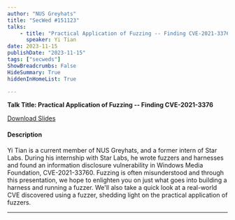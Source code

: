 ```yaml
---
author: "NUS Greyhats"
title: "SecWed #151123"
talks:
    - title: "Practical Application of Fuzzing -- Finding CVE-2021-3376"
      speaker: Yi Tian
date: 2023-11-15
publishDate: "2023-11-15"
tags: ["secweds"]
ShowBreadcrumbs: False
HideSummary: True
hiddenInHomeList: True

---
```



**Talk Title: Practical Application of Fuzzing -- Finding CVE-2021-3376**

[Download Slides](/secwed-slides/ay2324s1/practical%20application%20of%20fuzzing.pdf)

#### Description

Yi Tian is a current member of NUS Greyhats, and a former intern of Star Labs. During his internship with Star Labs, he wrote fuzzers and harnesses and found an information disclosure vulnerability in Windows Media Foundation, CVE-2021-33760. Fuzzing is often misunderstood and through this presentation, we hope to enlighten you on just what goes into building a harness and running a fuzzer. We'll also take a quick look at a real-world CVE discovered using a fuzzer, shedding light on the practical application of fuzzers.

---
